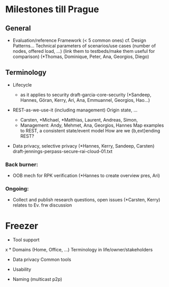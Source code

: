 # Milestones till Prague

## General

* Evaluation/reference Framework
(< 5 common ones)
cf. Design Patterns...
Technical parameters of scenarios/use cases (number of nodes, offered load, ...)
(link them to testbeds/make them useful for comparison)
(*Thomas, Dominique, Peter, Ana, Georgios, Diego)

## Terminology

* Lifecycle
  * as it applies to security
  draft-garcia-core-security
  (*Sandeep, Hannes, Göran, Kerry, Ari, Ana, Emmuannel,
  Georgios, Hao...)

* REST-as-we-use-it (including management)
Origin state, ...
  * Carsten, *Michael, *Matthias, Laurent, Andreas, Simon,
  * Management: Andy, Mehmet, Ana, Georgios, Hannes
  Map examples to REST, a consistent state/event model
  How are we {b,ext}ending REST?

* Data privacy, selective privacy
  (*Hannes, Kerry, Sandeep, Carsten) draft-jennings-perpass-secure-rai-cloud-01.txt

### Back burner:

* OOB mech for RPK verification
  (*Hannes to create overview pres, Ari)

### Ongoing:

* Collect and publish research questions, open issues
  (*Carsten, Kerry) relates to Ev. frw discussion


# Freezer

* Tool support

x * Domains (Home, Office, ...)
Terminology in life/owner/stakeholders

* Data privacy
Common tools

* Usability

* Naming (multicast p2p)


